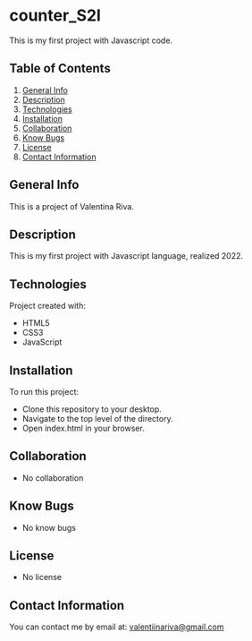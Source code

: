 # counter_S2I
This is my first project with Javascript code.

## Table of Contents
1. [General Info](#general-info)
2. [Description](#description)
3. [Technologies](#technologies)
4. [Installation](#installation)
5. [Collaboration](#collaboration)
6. [Know Bugs](#know-Bugs)
7. [License](#license)
8. [Contact Information](#contact-Information)

## General Info
This is a project of Valentina Riva.

## Description
This is my first project with Javascript language, realized 2022.

## Technologies 
Project created with:
* HTML5
* CSS3
* JavaScript

## Installation
To run this project:
* Clone this repository to your desktop.
* Navigate to the top level of the directory.
* Open index.html in your browser.

## Collaboration
* No collaboration

## Know Bugs
* No know bugs

## License
* No license

## Contact Information
You can contact me by email at: valentiinariva@gmail.com
